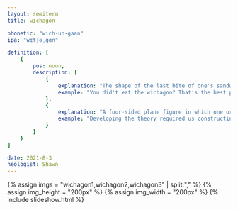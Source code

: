 ```yaml
---
layout: semiterm
title: wichagon

phonetic: "wich-uh-gaan"
ipa: "wɪtʃəˌgɑn"

definition: [
	{
		pos: noun,
		description: [
			{
				explanation: "The shape of the last bite of one's sandwich.",
				example: "You did't eat the wichagon? That's the best part!"
			},
			{
				explanation: "A four-sided plane figure in which one or more sides concavely follows an arc of a circle.",
				example: "Developing the theory required us constructing several wichagons on George's software."
			}
		]
	}
]

date: 2021-8-3
neologist: Shawn
---
```


{% assign imgs = "wichagon1,wichagon2,wichagon3" | split:"," %}
{% assign img_height = "200px" %}
{% assign img_width = "200px" %}
{% include slideshow.html %}